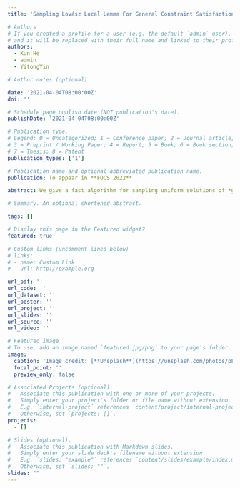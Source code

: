 ```yaml
---
title: 'Sampling Lovász Local Lemma For General Constraint Satisfaction Solutions In Near-Linear Time'

# Authors
# If you created a profile for a user (e.g. the default `admin` user), write the username (folder name) here
# and it will be replaced with their full name and linked to their profile.
authors:
  - Kun He
  - admin
  - YitongYin

# Author notes (optional)

date: '2021-04-04T08:00:00Z'
doi: ''

# Schedule page publish date (NOT publication's date).
publishDate: '2021-04-04T08:00:00Z'

# Publication type.
# Legend: 0 = Uncategorized; 1 = Conference paper; 2 = Journal article;
# 3 = Preprint / Working Paper; 4 = Report; 5 = Book; 6 = Book section;
# 7 = Thesis; 8 = Patent
publication_types: ['1']

# Publication name and optional abbreviated publication name.
publication: To appear in **FOCS 2022**

abstract: We give a fast algorithm for sampling uniform solutions of *general* constraint satisfaction problems (CSPs) in a local lemma regime. The expected running time of our algorithm is near-linear in $n$ and a fixed polynomial in $\Delta$, where $n$ is the number of variables and $\Delta$ is the max degree of constraints. Previously, up to similar conditions, sampling algorithms with running time polynomial in both $n$ and $\Delta$, only existed for the almost atomic case, where each constraint is violated by a small number of forbidden local configurations.  Our sampling approach departs from all previous fast algorithms for sampling LLL, which were based on Markov chains. A crucial step of our algorithm is a recursive marginal sampler that is of independent interests. %that can draw a random value for a variable according to its marginal distribution. Within a local lemma regime, this marginal sampler can draw a random value for a variable according to its marginal distribution, at a local cost independent of the size of the CSP.

# Summary. An optional shortened abstract.

tags: []

# Display this page in the Featured widget?
featured: true

# Custom links (uncomment lines below)
# links:
# - name: Custom Link
#   url: http://example.org

url_pdf: ''
url_code: ''
url_dataset: ''
url_poster: ''
url_project: ''
url_slides: ''
url_source: ''
url_video: ''

# Featured image
# To use, add an image named `featured.jpg/png` to your page's folder.
image:
  caption: 'Image credit: [**Unsplash**](https://unsplash.com/photos/pLCdAaMFLTE)'
  focal_point: ''
  preview_only: false

# Associated Projects (optional).
#   Associate this publication with one or more of your projects.
#   Simply enter your project's folder or file name without extension.
#   E.g. `internal-project` references `content/project/internal-project/index.md`.
#   Otherwise, set `projects: []`.
projects:
  - []

# Slides (optional).
#   Associate this publication with Markdown slides.
#   Simply enter your slide deck's filename without extension.
#   E.g. `slides: "example"` references `content/slides/example/index.md`.
#   Otherwise, set `slides: ""`.
slides: ""
---
```


